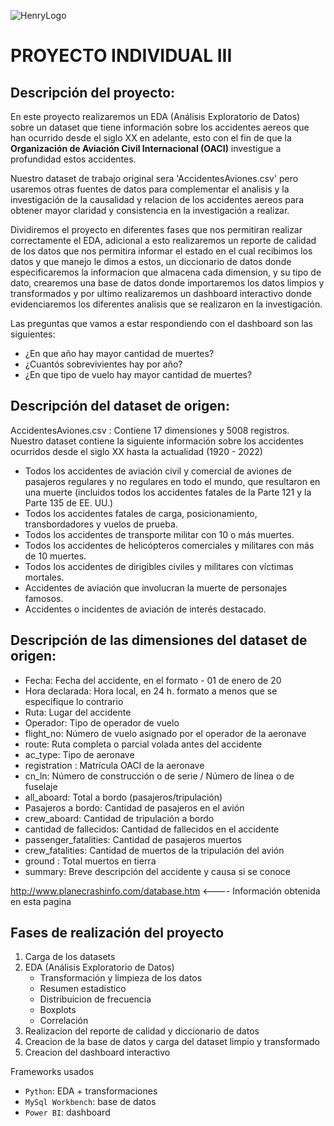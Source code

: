 ![HenryLogo](https://d31uz8lwfmyn8g.cloudfront.net/Assets/logo-henry-white-lg.png) 

# PROYECTO INDIVIDUAL III

## Descripción del proyecto: </br>  
En este proyecto realizaremos un EDA (Análisis Exploratorio de Datos) sobre un dataset que tiene información sobre los accidentes aereos que han ocurrido desde el siglo XX en adelante, esto con el fin de que la **Organización de Aviación Civil Internacional (OACI)** investigue a profundidad estos accidentes. </br>

Nuestro dataset de trabajo original sera 'AccidentesAviones.csv' pero usaremos otras fuentes de datos para complementar el analisis y la investigación de la causalidad y relacion  de los accidentes aereos para obtener mayor claridad y consistencia en la investigación a realizar.</br>

Dividiremos el proyecto en diferentes fases que nos permitiran realizar correctamente el EDA, adicional a esto realizaremos un reporte de calidad de los datos que nos permitira informar el estado en el cual recibimos los datos y que manejo le dimos a estos, un diccionario de datos donde especificaremos la informacion que almacena cada dimension, y su tipo de dato, crearemos una base de datos donde importaremos los datos limpios y transformados y por ultimo realizaremos un dashboard interactivo donde evidenciaremos los diferentes analisis que se realizaron en la investigación.</br>

Las preguntas que vamos a estar respondiendo con el dashboard son las siguientes:
+ ¿En que año hay mayor cantidad de muertes?
+ ¿Cuantós sobrevivientes hay por año?
+ ¿En que tipo de vuelo hay mayor cantidad de muertes?

## Descripción del dataset de origen: </br>
AccidentesAviones.csv : Contiene 17 dimensiones y 5008 registros.</br> 
Nuestro dataset contiene la siguiente información sobre los accidentes ocurridos desde el siglo XX hasta la actualidad (1920 - 2022)
* Todos los accidentes de aviación civil y comercial de aviones de pasajeros regulares y no regulares en todo el mundo, que resultaron en una  muerte (incluidos todos los accidentes fatales de la Parte 121 y la Parte 135 de EE. UU.)
* Todos los accidentes fatales de carga, posicionamiento, transbordadores y vuelos de prueba.
* Todos los accidentes de transporte militar con 10 o más muertes.
* Todos los accidentes de helicópteros comerciales y militares con más de 10 muertes.
* Todos los accidentes de dirigibles civiles y militares con víctimas mortales.
* Accidentes de aviación que involucran la muerte de personajes famosos.
* Accidentes o incidentes de aviación de interés destacado.

## Descripción de las dimensiones del dataset de origen: </br> 

+  Fecha: Fecha del accidente, en el formato - 01 de enero de 20
+  Hora declarada: Hora local, en 24 h. formato a menos que se especifique lo contrario
+  Ruta: Lugar del accidente
+  Operador: Tipo de operador de vuelo
+  flight_no: Número de vuelo asignado por el operador de la aeronave
+  route: Ruta completa o parcial volada antes del accidente
+  ac_type: Tipo de aeronave
+  registration : Matrícula OACI de la aeronave
+  cn_ln: Número de construcción o de serie / Número de línea o de fuselaje
+  all_aboard: Total a bordo (pasajeros/tripulación)
+  Pasajeros a bordo: Cantidad de pasajeros en el avión
+  crew_aboard: Cantidad de tripulación a bordo
+  cantidad de fallecidos: Cantidad de fallecidos en el accidente 
+  passenger_fatalities: Cantidad de pasajeros muertos
+  crew_fatalities: Cantidad de muertos de la tripulación del avión
+  ground : Total muertos en tierra
+  summary: Breve descripción del accidente y causa si se conoce

http://www.planecrashinfo.com/database.htm <---- Información obtenida en esta pagina

## Fases de realización del proyecto

1. Carga de los datasets
2. EDA (Análisis Exploratorio de Datos)
    + Transformación y limpieza de los datos
    + Resumen estadistico
    + Distribuicion de frecuencia
    + Boxplots
    + Correlación
3. Realizacion del reporte de calidad y diccionario de datos    
4. Creacion de la base de datos y carga del dataset limpio y transformado
5. Creacion del dashboard interactivo

Frameworks usados
+ `Python`: EDA + transformaciones 
+ `MySql Workbench`: base de datos
+ `Power BI`: dashboard 
